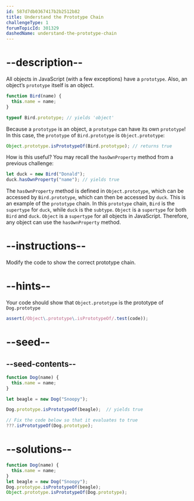 ```yaml
---
id: 587d7db0367417b2b2512b82
title: Understand the Prototype Chain
challengeType: 1
forumTopicId: 301329
dashedName: understand-the-prototype-chain
---
```


# --description--

All objects in JavaScript (with a few exceptions) have a `prototype`. Also, an object’s `prototype` itself is an object.

```js
function Bird(name) {
  this.name = name;
}

typeof Bird.prototype; // yields 'object'
```

Because a `prototype` is an object, a `prototype` can have its own `prototype`! In this case, the `prototype` of `Bird.prototype` is `Object.prototype`:

```js
Object.prototype.isPrototypeOf(Bird.prototype); // returns true
```

How is this useful? You may recall the `hasOwnProperty` method from a previous challenge:

```js
let duck = new Bird("Donald");
duck.hasOwnProperty("name"); // yields true
```

The `hasOwnProperty` method is defined in `Object.prototype`, which can be accessed by `Bird.prototype`, which can then be accessed by `duck`. This is an example of the `prototype` chain. In this `prototype` chain, `Bird` is the `supertype` for `duck`, while `duck` is the `subtype`. `Object` is a `supertype` for both `Bird` and `duck`. `Object` is a `supertype` for all objects in JavaScript. Therefore, any object can use the `hasOwnProperty` method.

# --instructions--

Modify the code to show the correct prototype chain.

# --hints--

Your code should show that `Object.prototype` is the prototype of `Dog.prototype`

```js
assert(/Object\.prototype\.isPrototypeOf/.test(code));
```

# --seed--

## --seed-contents--

```js
function Dog(name) {
  this.name = name;
}

let beagle = new Dog("Snoopy");

Dog.prototype.isPrototypeOf(beagle);  // yields true

// Fix the code below so that it evaluates to true
???.isPrototypeOf(Dog.prototype);
```

# --solutions--

```js
function Dog(name) {
  this.name = name;
}
let beagle = new Dog("Snoopy");
Dog.prototype.isPrototypeOf(beagle);
Object.prototype.isPrototypeOf(Dog.prototype);
```